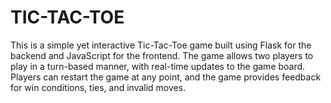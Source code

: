 # TIC-TAC-TOE
This is a simple yet interactive Tic-Tac-Toe game built using Flask for the backend and JavaScript for the frontend. The game allows two players to play in a turn-based manner, with real-time updates to the game board. Players can restart the game at any point, and the game provides feedback for win conditions, ties, and invalid moves.

